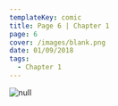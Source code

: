 ```yaml
---
templateKey: comic
title: Page 6 | Chapter 1
page: 6
cover: /images/blank.png
date: 01/09/2018
tags:
  - Chapter 1
---
```

![null](/images/0007.png)

